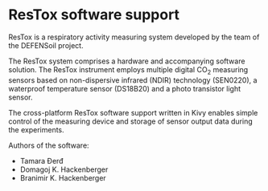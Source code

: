 # ResTox software support

ResTox is a respiratory activity measuring system developed by the team of the DEFENSoil project.

The ResTox system comprises a hardware and accompanying software solution. The ResTox instrument employs multiple digital CO<sub>2</sub> measuring sensors based on non-dispersive infrared (NDIR) technology (SEN0220), a waterproof temperature sensor (DS18B20) and a photo transistor light sensor.

The cross-platform ResTox software support written in Kivy enables simple control of the measuring device and storage of sensor output data during the experiments.

Authors of the software:
- Tamara Đerđ
- Domagoj K. Hackenberger
- Branimir K. Hackenberger